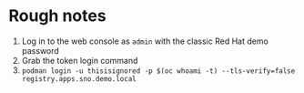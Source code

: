 # Rough notes

1. Log in to the web console as `admin` with the classic Red Hat demo password
1. Grab the token login command
1. `podman login -u thisisignored -p $(oc whoami -t) --tls-verify=false registry.apps.sno.demo.local`
